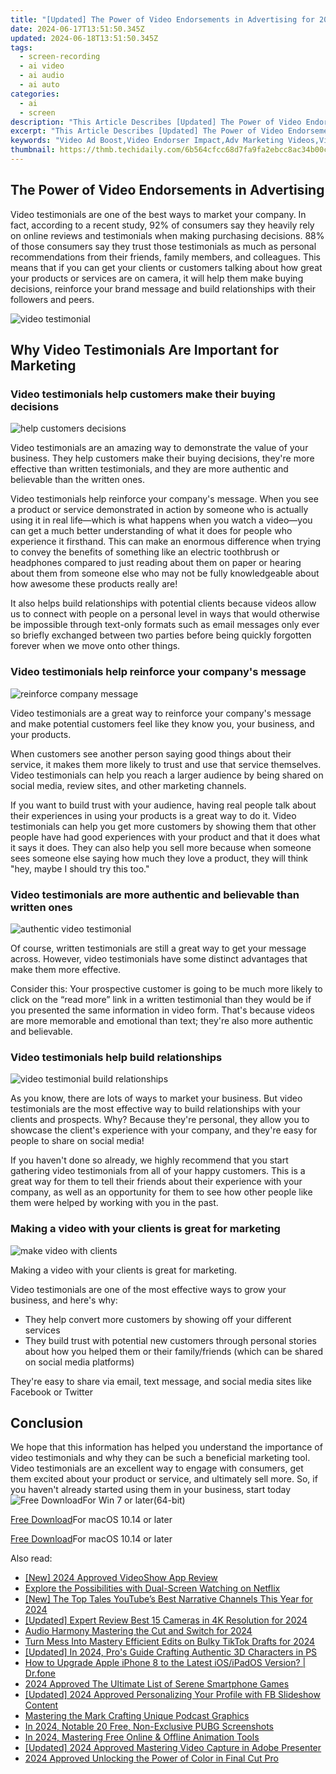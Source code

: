 ```yaml
---
title: "[Updated] The Power of Video Endorsements in Advertising for 2024"
date: 2024-06-17T13:51:50.345Z
updated: 2024-06-18T13:51:50.345Z
tags: 
  - screen-recording
  - ai video
  - ai audio
  - ai auto
categories: 
  - ai
  - screen
description: "This Article Describes [Updated] The Power of Video Endorsements in Advertising for 2024"
excerpt: "This Article Describes [Updated] The Power of Video Endorsements in Advertising for 2024"
keywords: "Video Ad Boost,Video Endorser Impact,Adv Marketing Videos,Video Branding Efforts,Promo via Video,Advertise with Videos,Powerful Video Sales"
thumbnail: https://thmb.techidaily.com/6b564cfcc68d7fa9fa2ebcc8ac34b00c6e2d610d2ee82b6185002beb469144e3.jpg
---
```


## The Power of Video Endorsements in Advertising

Video testimonials are one of the best ways to market your company. In fact, according to a recent study, 92% of consumers say they heavily rely on online reviews and testimonials when making purchasing decisions. 88% of those consumers say they trust those testimonials as much as personal recommendations from their friends, family members, and colleagues. This means that if you can get your clients or customers talking about how great your products or services are on camera, it will help them make buying decisions, reinforce your brand message and build relationships with their followers and peers.

![video testimonial](https://images.wondershare.com/filmora/article-images/2022/07/video-testimonial.jpg)

## Why Video Testimonials Are Important for Marketing

### Video testimonials help customers make their buying decisions

![help customers decisions](https://images.wondershare.com/filmora/article-images/2022/07/help-customers-decisions.jpg)

Video testimonials are an amazing way to demonstrate the value of your business. They help customers make their buying decisions, they're more effective than written testimonials, and they are more authentic and believable than the written ones.

Video testimonials help reinforce your company's message. When you see a product or service demonstrated in action by someone who is actually using it in real life—which is what happens when you watch a video—you can get a much better understanding of what it does for people who experience it firsthand. This can make an enormous difference when trying to convey the benefits of something like an electric toothbrush or headphones compared to just reading about them on paper or hearing about them from someone else who may not be fully knowledgeable about how awesome these products really are!

It also helps build relationships with potential clients because videos allow us to connect with people on a personal level in ways that would otherwise be impossible through text-only formats such as email messages only ever so briefly exchanged between two parties before being quickly forgotten forever when we move onto other things.

### Video testimonials help reinforce your company's message

![reinforce company message](https://images.wondershare.com/filmora/article-images/2022/07/reinforce-company-message.jpg)

Video testimonials are a great way to reinforce your company's message and make potential customers feel like they know you, your business, and your products.

When customers see another person saying good things about their service, it makes them more likely to trust and use that service themselves. Video testimonials can help you reach a larger audience by being shared on social media, review sites, and other marketing channels.

If you want to build trust with your audience, having real people talk about their experiences in using your products is a great way to do it. Video testimonials can help you get more customers by showing them that other people have had good experiences with your product and that it does what it says it does. They can also help you sell more because when someone sees someone else saying how much they love a product, they will think "hey, maybe I should try this too."

### Video testimonials are more authentic and believable than written ones

![authentic video testimonial](https://images.wondershare.com/filmora/article-images/2022/07/authentic-video-testimonial.jpg)

Of course, written testimonials are still a great way to get your message across. However, video testimonials have some distinct advantages that make them more effective.

Consider this: Your prospective customer is going to be much more likely to click on the “read more” link in a written testimonial than they would be if you presented the same information in video form. That's because videos are more memorable and emotional than text; they're also more authentic and believable.

### Video testimonials help build relationships

![video testimonial build relationships](https://images.wondershare.com/filmora/article-images/2022/07/video-testimonial-build-relationships.jpg)

As you know, there are lots of ways to market your business. But video testimonials are the most effective way to build relationships with your clients and prospects. Why? Because they're personal, they allow you to showcase the client's experience with your company, and they're easy for people to share on social media!

If you haven't done so already, we highly recommend that you start gathering video testimonials from all of your happy customers. This is a great way for them to tell their friends about their experience with your company, as well as an opportunity for them to see how other people like them were helped by working with you in the past.

### Making a video with your clients is great for marketing

![make video with clients](https://images.wondershare.com/filmora/article-images/2022/07/make-video-with-clients.jpg)

Making a video with your clients is great for marketing.

Video testimonials are one of the most effective ways to grow your business, and here's why:

* They help convert more customers by showing off your different services
* They build trust with potential new customers through personal stories about how you helped them or their family/friends (which can be shared on social media platforms)

They're easy to share via email, text message, and social media sites like Facebook or Twitter

## Conclusion

We hope that this information has helped you understand the importance of video testimonials and why they can be such a beneficial marketing tool. Video testimonials are an excellent way to engage with consumers, get them excited about your product or service, and ultimately sell more. So, if you haven't already started using them in your business, start today![Free Download](https://tools.techidaily.com/wondershare/filmora/download/)For Win 7 or later(64-bit)

[Free Download](https://tools.techidaily.com/wondershare/filmora/download/)For macOS 10.14 or later

[Free Download](https://tools.techidaily.com/wondershare/filmora/download/)For macOS 10.14 or later

<ins class="adsbygoogle"
     style="display:block"
     data-ad-format="autorelaxed"
     data-ad-client="ca-pub-7571918770474297"
     data-ad-slot="1223367746"></ins>

<ins class="adsbygoogle"
     style="display:block"
     data-ad-format="autorelaxed"
     data-ad-client="ca-pub-7571918770474297"
     data-ad-slot="1223367746"></ins>



<ins class="adsbygoogle"
     style="display:block"
     data-ad-client="ca-pub-7571918770474297"
     data-ad-slot="8358498916"
     data-ad-format="auto"
     data-full-width-responsive="true"></ins>


<span class="atpl-alsoreadstyle">Also read:</span>
<div><ul>
<li><a href="https://fox-boxes.techidaily.com/new-2024-approved-videoshow-app-review/"><u>[New] 2024 Approved  VideoShow App Review</u></a></li>
<li><a href="https://fox-boxes.techidaily.com/explore-the-possibilities-with-dual-screen-watching-on-netflix/"><u>Explore the Possibilities with Dual-Screen Watching on Netflix</u></a></li>
<li><a href="https://fox-boxes.techidaily.com/new-the-top-tales-youtubes-best-narrative-channels-this-year-for-2024/"><u>[New] The Top Tales  YouTube’s Best Narrative Channels This Year for 2024</u></a></li>
<li><a href="https://fox-boxes.techidaily.com/updated-expert-review-best-15-cameras-in-4k-resolution-for-2024/"><u>[Updated] Expert Review  Best 15 Cameras in 4K Resolution for 2024</u></a></li>
<li><a href="https://fox-boxes.techidaily.com/audio-harmony-mastering-the-cut-and-switch-for-2024/"><u>Audio Harmony  Mastering the Cut and Switch for 2024</u></a></li>
<li><a href="https://fox-boxes.techidaily.com/turn-mess-into-mastery-efficient-edits-on-bulky-tiktok-drafts-for-2024/"><u>Turn Mess Into Mastery  Efficient Edits on Bulky TikTok Drafts for 2024</u></a></li>
<li><a href="https://fox-boxes.techidaily.com/updated-in-2024-pros-guide-crafting-authentic-3d-characters-in-ps/"><u>[Updated] In 2024, Pro's Guide  Crafting Authentic 3D Characters in PS</u></a></li>
<li><a href="https://techidaily.com/how-to-upgrade-apple-iphone-8-to-the-latest-iosipados-version-drfone-by-drfone-ios-system-repair-ios-system-repair/"><u>How to Upgrade Apple iPhone 8 to the Latest iOS/iPadOS Version? | Dr.fone</u></a></li>
<li><a href="https://visual-screen-recording.techidaily.com/2024-approved-the-ultimate-list-of-serene-smartphone-games/"><u>2024 Approved  The Ultimate List of Serene Smartphone Games</u></a></li>
<li><a href="https://facebook-clips.techidaily.com/updated-2024-approved-personalizing-your-profile-with-fb-slideshow-content/"><u>[Updated] 2024 Approved  Personalizing Your Profile with FB Slideshow Content</u></a></li>
<li><a href="https://extra-information.techidaily.com/mastering-the-mark-crafting-unique-podcast-graphics/"><u>Mastering the Mark  Crafting Unique Podcast Graphics</u></a></li>
<li><a href="https://extra-guidance.techidaily.com/in-2024-notable-20-free-non-exclusive-pubg-screenshots/"><u>In 2024, Notable 20 Free, Non-Exclusive PUBG Screenshots</u></a></li>
<li><a href="https://extra-support.techidaily.com/in-2024-mastering-free-online-and-offline-animation-tools/"><u>In 2024, Mastering Free Online & Offline Animation Tools</u></a></li>
<li><a href="https://on-screen-recording.techidaily.com/updated-2024-approved-mastering-video-capture-in-adobe-presenter/"><u>[Updated] 2024 Approved  Mastering Video Capture in Adobe Presenter</u></a></li>
<li><a href="https://ai-video-tools.techidaily.com/2024-approved-unlocking-the-power-of-color-in-final-cut-pro/"><u>2024 Approved Unlocking the Power of Color in Final Cut Pro</u></a></li>
</ul></div>
